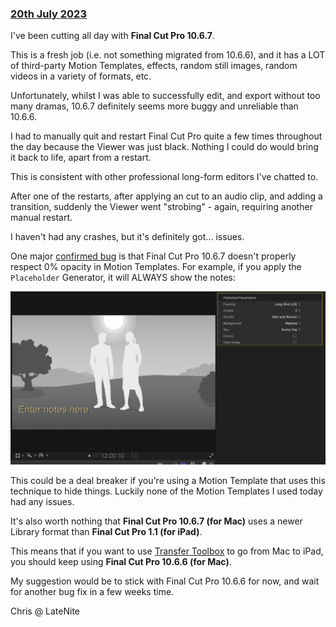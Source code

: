### [20th July 2023](/news/20230720)

I've been cutting all day with **Final Cut Pro 10.6.7**.

This is a fresh job (i.e. not something migrated from 10.6.6), and it has a LOT of third-party Motion Templates, effects, random still images, random videos in a variety of formats, etc.

Unfortunately, whilst I was able to successfully edit, and export without too many dramas, 10.6.7 definitely seems more buggy and unreliable than 10.6.6.

I had to manually quit and restart Final Cut Pro quite a few times throughout the day because the Viewer was just black. Nothing I could do would bring it back to life, apart from a restart.

This is consistent with other professional long-form editors I've chatted to.

After one of the restarts, after applying an cut to an audio clip, and adding a transition, suddenly the Viewer went "strobing" - again, requiring another manual restart.

I haven't had any crashes, but it's definitely got... issues.

One major [confirmed bug](https://github.com/CommandPost/FCPCafe/issues/217) is that Final Cut Pro 10.6.7 doesn't properly respect 0% opacity in Motion Templates. For example, if you apply the `Placeholder` Generator, it will ALWAYS show the notes:

![](/static/fcpx-10-6-7-bug.png)

This could be a deal breaker if you're using a Motion Template that uses this technique to hide things. Luckily none of the Motion Templates I used today had any issues.

It's also worth nothing that **Final Cut Pro 10.6.7 (for Mac)** uses a newer Library format than **Final Cut Pro 1.1 (for iPad)**.

This means that if you want to use [Transfer Toolbox](https://transfertoolbox.fcp.cafe) to go from Mac to iPad, you should keep using **Final Cut Pro 10.6.6 (for Mac)**.

My suggestion would be to stick with Final Cut Pro 10.6.6 for now, and wait for another bug fix in a few weeks time.

Chris @ LateNite